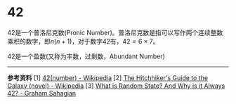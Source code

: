 # 42
42是一个普洛尼克数(Pronic Number)。普洛尼克数是指可以写作两个连续整数乘积的数字，即$n(n+1)$，对于数字42有，$42=6\times 7$。

42是一个盈数(又称为丰数，过剩数，Abundant Number)

---
**参考资料**
[1] [42(number) - Wikipedia](https://en.wikipedia.org/wiki/42_%28number%29)
[2] [The Hitchhiker's Guide to the Galaxy (novel) - Wikipedia](https://en.wikipedia.org/wiki/The_Hitchhiker%27s_Guide_to_the_Galaxy_%28novel%29)
[3] [What is Random State? And Why is it Always 42? - Graham Sahagian](https://grsahagian.medium.com/what-is-random-state-42-d803402ee76b)

